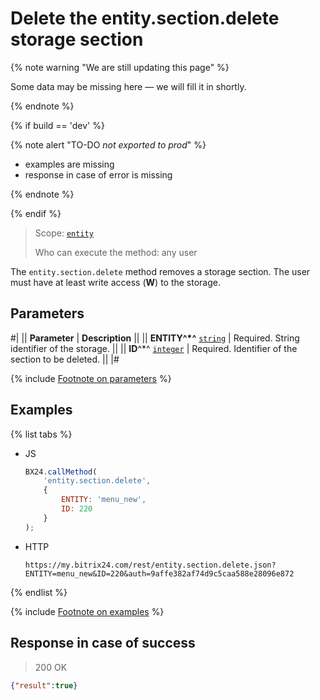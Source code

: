 # Delete the entity.section.delete storage section

{% note warning "We are still updating this page" %}

Some data may be missing here — we will fill it in shortly.

{% endnote %}

{% if build == 'dev' %}

{% note alert "TO-DO _not exported to prod_" %}

- examples are missing
- response in case of error is missing

{% endnote %}

{% endif %}

> Scope: [`entity`](../../scopes/permissions.md)
>
> Who can execute the method: any user

The `entity.section.delete` method removes a storage section. The user must have at least write access (**W**) to the storage.

## Parameters

#|
|| **Parameter** | **Description** ||
|| **ENTITY^*^**
[`string`](../../data-types.md) | Required. String identifier of the storage. ||
|| **ID**^*^
[`integer`](../../data-types.md) | Required. Identifier of the section to be deleted. ||
|#

{% include [Footnote on parameters](../../../_includes/required.md) %}

## Examples

{% list tabs %}

- JS

    ```javascript
    BX24.callMethod(
        'entity.section.delete',
        {
            ENTITY: 'menu_new',
            ID: 220
        }
    );
    ```

- HTTP

    ```http
    https://my.bitrix24.com/rest/entity.section.delete.json?ENTITY=menu_new&ID=220&auth=9affe382af74d9c5caa588e28096e872
    ```

{% endlist %}

{% include [Footnote on examples](../../../_includes/examples.md) %}

## Response in case of success

> 200 OK
```json
{"result":true}
```